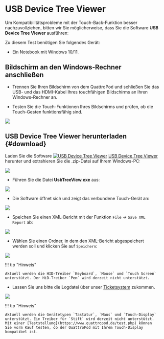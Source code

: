 # USB Device Tree Viewer 

Um Kompatibilitätsprobleme mit der Touch-Back-Funktion besser nachzuvollziehen, bitten wir Sie möglicherweise, dass Sie die Software **USB Device Tree Viewer** ausführen:

Zu diesem Test benötigen Sie folgendes Gerät:

* Ein Notebook mit Windows 10/11.

## Bildschirm an den Windows-Rechner anschließen

* Trennen Sie Ihren Bildschirm von dem QuattroPod und schließen Sie das USB- und das HDMI-Kabel Ihres touchfähigen Bildschirms an Ihren Windows-Rechner an.

* Testen Sie die Touch-Funktionen Ihres Bildschirms und prüfen, ob die Touch-Gesten funktionsfähig sind.

![](/assets/img/Using.TouchBack.png)

## USB Device Tree Viewer herunterladen {#download}

Laden Sie die Software [![USB Device Tree Viewer](/assets/img/usbtreeview.icon.png)](https://download.stueber.de/doc/de/support/UsbTreeView_x64.zip) [USB Device Tree Viewer ](https://download.stueber.de/doc/de/support/UsbTreeView_x64.zip) herunter und extrahieren Sie die .zip-Datei auf Ihrem Windows-PC:

![](/assets/img/usbdevicetree.extract.png)

* Führen Sie die Datei **UsbTreeView.exe** aus:

![](/assets/img/usbdevicetree.exe.png)

* Die Software öffnet sich und zeigt das verbundene Touch-Gerät an:

![](/assets/img/usbdevicetree.open.png)

* Speichen Sie einen XML-Bericht mit der Funktion `File` -> `Save XML Report` ab:

![](/assets/img/usbdevicetree.save.xml1.png)

* Wählen Sie einen Ordner, in dem den XML-Bericht abgespeichert werden soll und klicken Sie auf `Speichern`:

![](/assets/img/usbdevicetree.save.xml2.png)

!!! tip "Hinweis"

    Aktuell werden die HID-Treiber `Keyboard`, `Mouse` und `Touch Screen` unterstützt. Der HiD-Treiber `Pen` wird derzeit nicht unterstützt.

* Lassen Sie uns bitte die Logdatei über unser [Ticketsystem](https://support.stueber.de) zukommen. 

![](/assets/img/logfile.ticket.png)

!!! tip "Hinweis"

    Aktuell werden die Gerätetypen `Tastatur`, `Maus` und `Touch-Display` unterstützt. Ein Treiber für `Stift` wird derzeit nicht unterstützt. Mit einer [Teststellung](https://www.quattropod.de/test.php) können Sie vorm Kauf testen, ob der QuattroPod mit Ihrem Touch-Display kompatibel ist.